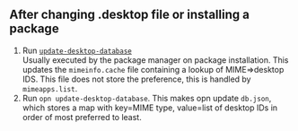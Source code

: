 ## After changing .desktop file or installing a package
1. Run [`update-desktop-database`](https://www.freedesktop.org/wiki/Software/desktop-file-utils/)  
   Usually executed by the package manager on package installation.
   This updates the `mimeinfo.cache` file containing a lookup of MIME=>desktop IDS.
   This file does not store the preference, this is handled by `mimeapps.list`.
2. Run `opn update-desktop-database`. This makes opn update `db.json`, which stores a map with
   key=MIME type, value=list of desktop IDs in order of most preferred to least.
